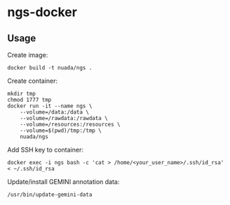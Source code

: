 # ngs-docker

## Usage
Create  image:
```
docker build -t nuada/ngs .
```

Create container:
```
mkdir tmp
chmod 1777 tmp
docker run -it --name ngs \
	--volume=/data:/data \
	--volume=/rawdata:/rawdata \
	--volume=/resources:/resources \
	--volume=$(pwd)/tmp:/tmp \
	nuada/ngs
```

Add SSH key to container:
```
docker exec -i ngs bash -c 'cat > /home/<your_user_name>/.ssh/id_rsa' < ~/.ssh/id_rsa
```

Update/install GEMINI annotation data:
```
/usr/bin/update-gemini-data
```
